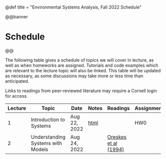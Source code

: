 @def title = "Environmental Systems Analysis, Fall 2022 Schedule"

@@banner
# Schedule
@@

The following table gives a schedule of topics we will cover in lecture, as well as when homeworks are assigned. Tutorials and code examples which are relevant to the lecture topic will also be linked. This table will be updated as necessary, as some discussions may take more or less time than anticipated.

Links to readings from peer-reviewed literature may require a Cornell login for access.

| Lecture | Topic | Date | Notes | Readings | Assignments |
|---------|-------|------|-------|----------|-------------|
| 1 | Introduction to Systems | Aug 22, 2022  |[html](/lecture-notes/lecture01/lecture01.html) | | HW0 |
| 2 | Understanding Systems with Models | Aug 24, 2022 | | [Oreskes et al (1994)](https://login.proxy.library.cornell.edu/login?url=https://doi.org/10.1126/science.263.5147.641) | |